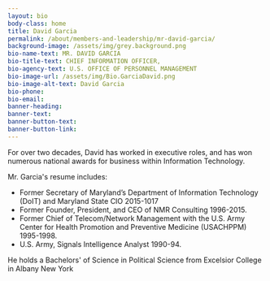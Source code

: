 ```yaml
---
layout: bio
body-class: home
title: David Garcia
permalink: /about/members-and-leadership/mr-david-garcia/
background-image: /assets/img/grey.background.png
bio-name-text: MR. DAVID GARCIA
bio-title-text: CHIEF INFORMATION OFFICER,
bio-agency-text: U.S. OFFICE OF PERSONNEL MANAGEMENT
bio-image-url: /assets/img/Bio.GarciaDavid.png
bio-image-alt-text: David Garcia
bio-phone: 
bio-email: 
banner-heading: 
banner-text: 
banner-button-text: 
banner-button-link: 
---
```


For over two decades, David has worked in executive roles, and has won numerous national awards for business within Information Technology.

Mr. Garcia's resume includes: 
<ul>
<li>Former Secretary of Maryland’s Department of Information Technology (DoIT) and Maryland State CIO 2015-1017</li>
<li>Former Founder, President, and CEO of NMR Consulting 1996-2015.</li>
<li>Former Chief of Telecom/Network Management with the U.S. Army Center for Health Promotion and Preventive Medicine (USACHPPM) 1995-1998.</li>
<li>U.S. Army, Signals Intelligence Analyst 1990-94.</li>
</ul>

He holds a Bachelors' of Science in Political Science from Excelsior College in Albany New York


<!--Born in Los Angeles, California, November 1963. Served in U.S. Army, 1990-94. David Garcia is the Founder, President, and Past CEO of NMR Consulting. 
For more than 20 years, David Garcia has worked in executive roles in the high-tech arena. He holds a Bachelors' of Science in Political Science from Excelsior College in Albany New York.
Mr. Garcia served as the Chief of Telecom/Network Management with the U.S. Army Center for Health Promotion and Preventive Medicine, now the U.S. Army Public Health Command. 
He went on to found Network Management Resources (NMR), Inc., as a basement startup and with a vision to provide high quality networking and information technology services to the government while providing employees with a challenging and rewarding work environment. 
In 2015 he went on to serve the State of Maryland under Governor Larry Hogan as the Maryland State CIO and Secretary of the Department of Information Technology (DoIT). While serving in this position Mr. Garcia successfully aligned the DoIT to the Governor’s agenda saving the taxpayers millions through waste reduction and cost avoidance.
<br/>
<ul>
<li>	Served as the Maryland State CIO, 2015-17.</li> 
<li>	Member, Maryland Governor's Executive Council (Cabinet Secretary), 2015-17.</li>
<li>	Graduate, Defense Language Institute (Russian).</li>
<li>	Excelsior College, B.S. (Political Science).</li> 
<li>	Founder and Past President and Chief Executive Officer, NMR Consulting.</li> 
<li>	Former Member, Board of Directors, Anne Arundel Tech Council;</li>
<li>	Former Member Baltimore Hispanic Chamber of Commerce.</li>
</ul>-->

